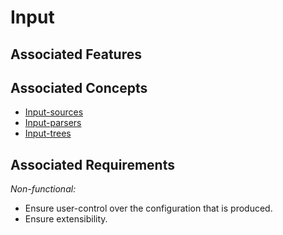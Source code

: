 # Input

## Associated Features



## Associated Concepts

- [Input-sources](./sources.md)
- [Input-parsers](./parsers.md)
- [Input-trees](./trees.md)

## Associated Requirements
_Non-functional:_
- Ensure user-control over the configuration that is produced.
- Ensure extensibility.